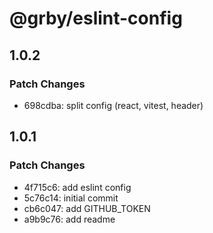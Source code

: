 # @grby/eslint-config

## 1.0.2

### Patch Changes

- 698cdba: split config (react, vitest, header)

## 1.0.1

### Patch Changes

- 4f715c6: add eslint config
- 5c76c14: initial commit
- cb6c047: add GITHUB_TOKEN
- a9b9c76: add readme
